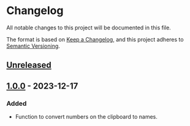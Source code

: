 # Changelog
All notable changes to this project will be documented in this file.

The format is based on [Keep a Changelog](https://keepachangelog.com/en/1.0.0/),
and this project adheres to [Semantic Versioning](https://semver.org/spec/v2.0.0.html).

## [Unreleased]

## [1.0.0] - 2023-12-17

### Added
- Function to convert numbers on the clipboard to names.

[Unreleased]: https://github.com/overdrive1708/ClipboardNumberToName
[1.0.0]: https://github.com/overdrive1708/ClipboardNumberToName/releases/tag/v1.0.0
